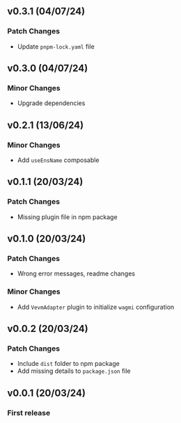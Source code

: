 ## v0.3.1 (04/07/24)

### Patch Changes

- Update `pnpm-lock.yaml` file

## v0.3.0 (04/07/24)

### Minor Changes

- Upgrade dependencies

## v0.2.1 (13/06/24)

### Minor Changes

- Add `useEnsName` composable

## v0.1.1 (20/03/24)

### Patch Changes

- Missing plugin file in npm package

## v0.1.0 (20/03/24)

### Patch Changes

- Wrong error messages, readme changes

### Minor Changes

- Add `VevmAdapter` plugin to initialize `wagmi` configuration

## v0.0.2 (20/03/24)

### Patch Changes

- Include `dist` folder to npm package
- Add missing details to `package.json` file

## v0.0.1 (20/03/24)

### First release
